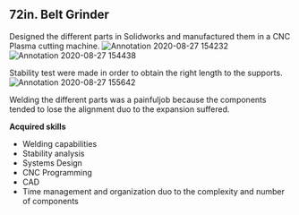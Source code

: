 ## 72in. Belt Grinder

Designed the different parts in Solidworks and manufactured them in a CNC Plasma cutting machine. 
![Annotation 2020-08-27 154232](https://user-images.githubusercontent.com/70322978/91457158-f78c2600-e87b-11ea-99fd-980a7dd77c06.jpg)
![Annotation 2020-08-27 154438](https://user-images.githubusercontent.com/70322978/91457469-4934b080-e87c-11ea-843a-19b9352988b7.jpg)

Stability test were made in order to obtain the right length to the supports.
![Annotation 2020-08-27 155642](https://user-images.githubusercontent.com/70322978/91458948-01af2400-e87e-11ea-8579-3e2f2824e646.jpg)

Welding the different parts was a painfuljob because the components tended to lose the alignment duo to the expansion suffered.

**Acquired skills** 
- Welding capabilities
- Stability analysis
- Systems Design
- CNC Programming
- CAD
- Time management and organization duo to the complexity and number of components

